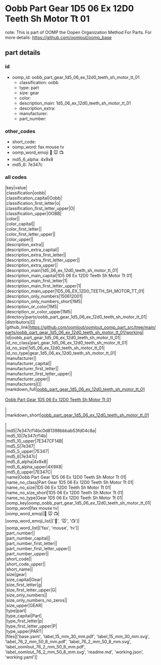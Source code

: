 # Oobb Part Gear 1D5 06 Ex 12D0 Teeth Sh Motor Tt 01  

note: This is part of OOMP the Oopen Organization Method For Parts. For more details: https://github.com/oomlout/oomp_base

##  part details





### id
* oomp_id: oobb_part_gear_1d5_06_ex_12d0_teeth_sh_motor_tt_01
  * classification: oobb
  * type: part
  * size: gear
  * color: 
  * description_main: 1d5_06_ex_12d0_teeth_sh_motor_tt_01
  * description_extra: 
  * manufacturer: 
  * part_number: 

### other_codes
* short_code: 
* oomp_word: fax mouse tv
* oomp_word_emoji :fax: :mouse: :tv:
* md5_6_alpha: 4x9x8
* md5_6: 7e347c

### all codes 
|key|value|  
|classification|oobb|  
|classification_capital|Oobb|  
|classification_first_letter|o|  
|classification_first_letter_upper|O|  
|classification_upper|OOBB|  
|color||  
|color_capital||  
|color_first_letter||  
|color_first_letter_upper||  
|color_upper||  
|description_extra||  
|description_extra_capital||  
|description_extra_first_letter||  
|description_extra_first_letter_upper||  
|description_extra_upper||  
|description_main|1d5_06_ex_12d0_teeth_sh_motor_tt_01|  
|description_main_capital|1D5 06 Ex 12D0 Teeth Sh Motor Tt 01|  
|description_main_first_letter|1|  
|description_main_first_letter_upper|1|  
|description_main_upper|1D5_06_EX_12D0_TEETH_SH_MOTOR_TT_01|  
|description_only_numbers|150612001|  
|description_only_numbers_short|1M5|  
|description_or_color|1M5|  
|description_or_color_upper|1M5|  
|directory|parts/oobb_part_gear_1d5_06_ex_12d0_teeth_sh_motor_tt_01|  
|distributors|[]|  
|github_link|https://github.com/oomlout/oomlout_oomp_part_src/tree/main/parts/oobb_part_gear_1d5_06_ex_12d0_teeth_sh_motor_tt_01/working|  
|id|oobb_part_gear_1d5_06_ex_12d0_teeth_sh_motor_tt_01|  
|id_no_class|part_gear_1d5_06_ex_12d0_teeth_sh_motor_tt_01|  
|id_no_size|1d5_06_ex_12d0_teeth_sh_motor_tt_01|  
|id_no_type|gear_1d5_06_ex_12d0_teeth_sh_motor_tt_01|  
|manufacturer||  
|manufacturer_capital||  
|manufacturer_first_letter||  
|manufacturer_first_letter_upper||  
|manufacturer_upper||  
|manufacturers|[]|  
|markdown_full|[oobb_part_gear_1d5_06_ex_12d0_teeth_sh_motor_tt_01](https://github.com/oomlout/oomlout_oomp_part_src/tree/main/parts/oobb_part_gear_1d5_06_ex_12d0_teeth_sh_motor_tt_01/working)<br>[](https://github.com/oomlout/oomlout_oomp_part_src/tree/main/parts/oobb_part_gear_1d5_06_ex_12d0_teeth_sh_motor_tt_01/working)<br>[Oobb Part Gear 1D5 06 Ex 12D0 Teeth Sh Motor Tt 01](https://github.com/oomlout/oomlout_oomp_part_src/tree/main/parts/oobb_part_gear_1d5_06_ex_12d0_teeth_sh_motor_tt_01/working)<br><br>|  
|markdown_short|[oobb_part_gear_1d5_06_ex_12d0_teeth_sh_motor_tt_01](https://github.com/oomlout/oomlout_oomp_part_src/tree/main/parts/oobb_part_gear_1d5_06_ex_12d0_teeth_sh_motor_tt_01/working)<br><br>|  
|md5|7e347cf14bc0d81398bbbab53fd04c8a|  
|md5_10|7e347cf14b|  
|md5_10_upper|7E347CF14B|  
|md5_5|7e347|  
|md5_5_upper|7E347|  
|md5_6|7e347c|  
|md5_6_alpha|4x9x8|  
|md5_6_alpha_upper|4X9X8|  
|md5_6_upper|7E347C|  
|name|Oobb Part Gear 1D5 06 Ex 12D0 Teeth Sh Motor Tt 01|  
|name_no_class|Part Gear 1D5 06 Ex 12D0 Teeth Sh Motor Tt 01|  
|name_no_size|1D5 06 Ex 12D0 Teeth Sh Motor Tt 01|  
|name_no_size_short|1D5 06 Ex 12D0 Teeth Sh Motor Tt 01|  
|name_no_type|Gear 1D5 06 Ex 12D0 Teeth Sh Motor Tt 01|  
|oomp_key|oomp_oobb_part_gear_1d5_06_ex_12d0_teeth_sh_motor_tt_01|  
|oomp_word|fax mouse tv|  
|oomp_word_emoji|:fax: :mouse: :tv:|  
|oomp_word_emoji_list|[':fax:', ':mouse:', ':tv:']|  
|oomp_word_list|['fax', 'mouse', 'tv']|  
|part_number||  
|part_number_capital||  
|part_number_first_letter||  
|part_number_first_letter_upper||  
|part_number_upper||  
|short_code||  
|short_code_upper||  
|short_name||  
|size|gear|  
|size_capital|Gear|  
|size_first_letter|g|  
|size_first_letter_upper|G|  
|size_only_numbers||  
|size_only_numbers_no_zeros||  
|size_upper|GEAR|  
|type|part|  
|type_capital|Part|  
|type_first_letter|p|  
|type_first_letter_upper|P|  
|type_upper|PART|  
|files|['base.yaml', 'label_15_mm_30_mm.pdf', 'label_15_mm_30_mm.svg', 'label_76_2_mm_50_8_mm.pdf', 'label_76_2_mm_50_8_mm.svg', 'label_oomlout_76_2_mm_50_8_mm.pdf', 'label_oomlout_76_2_mm_50_8_mm.svg', 'readme.md', 'working.json', 'working.yaml']|  
